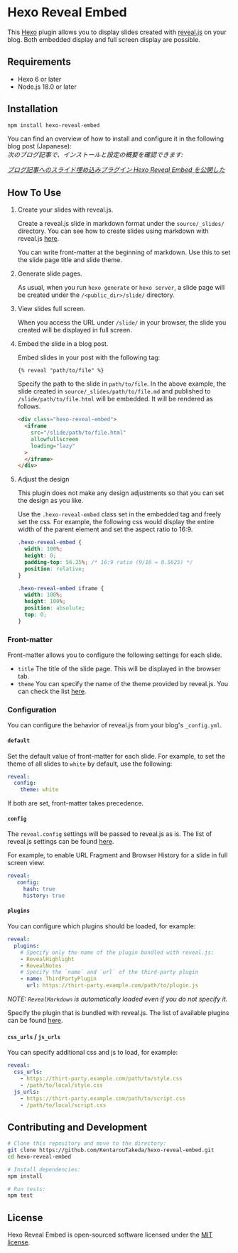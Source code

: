 # Hexo Reveal Embed

This [Hexo](https://hexo.io/) plugin allows you to display slides created with [reveal.js](https://revealjs.com/) on your blog. Both embedded display and full screen display are possible.

## Requirements

- Hexo 6 or later
- Node.js 18.0 or later

## Installation

```bash
npm install hexo-reveal-embed
```

You can find an overview of how to install and configure it in the following blog post (Japanese):  
*次のブログ記事で、インストールと設定の概要を確認できます:*

*[ブログ記事へのスライド埋め込みプラグイン Hexo Reveal Embed を公開した](https://no-hack-no.life/post/2024-01-13-introduce-hexo-reveal-embed/)*

## How To Use

1. Create your slides with reveal.js.

   Create a reveal.js slide in markdown format under the `source/_slides/` directory. You can see how to create slides using markdown with reveal.js [here](https://revealjs.com/markdown/).

   You can write front-matter at the beginning of markdown. Use this to set the slide page title and slide theme.

2. Generate slide pages.

   As usual, when you run `hexo generate` or `hexo server`, a slide page will be created under the `/<public_dir>/slide/` directory.

3. View slides full screen.

   When you access the URL under `/slide/` in your browser, the slide you created will be displayed in full screen.

4. Embed the slide in a blog post.

   Embed slides in your post with the following tag:

   ```nunjucks
   {% reveal "path/to/file" %}
   ```

   Specify the path to the slide in `path/to/file`. In the above example, the slide created in `source/_slides/path/to/file.md` and published to `/slide/path/to/file.html` will be embedded. It will be rendered as follows.

   ```html
   <div class="hexo-reveal-embed">
     <iframe
       src="/slide/path/to/file.html"
       allowfullscreen
       loading="lazy"
     >
     </iframe>
   </div>
   ```

5. Adjust the design

   This plugin does not make any design adjustments so that you can set the design as you like.

   Use the `.hexo-reveal-embed` class set in the embedded tag and freely set the css. For example, the following css would display the entire width of the parent element and set the aspect ratio to 16:9.

   ```css
   .hexo-reveal-embed {
     width: 100%;
     height: 0;
     padding-top: 56.25%; /* 16:9 ratio (9/16 = 0.5625) */
     position: relative;
   }
   
   .hexo-reveal-embed iframe {
     width: 100%;
     height: 100%;
     position: absolute;
     top: 0;
   }
   ```

### Front-matter

Front-matter allows you to configure the following settings for each slide.

* `title`
  The title of the slide page. This will be displayed in the browser tab.
* `theme` 
  You can specify the name of the theme provided by reveal.js. You can check the list [here](https://revealjs.com/themes/).

### Configuration

You can configure the behavior of reveal.js from your blog's `_config.yml`.

#### `default`

Set the default value of front-matter for each slide. For example, to set the theme of all slides to `white` by default, use the following:

````yaml
reveal:
  config:
    theme: white
````

If both are set, front-matter takes precedence.

#### `config`

The `reveal.config` settings will be passed to reveal.js as is. The list of reveal.js settings can be found [here](https://revealjs.com/config/).

For example, to enable URL Fragment and Browser History for a slide in full screen view:

````yaml
reveal:
   config:
     hash: true
     history: true
````

#### `plugins`

You can configure which plugins should be loaded, for example:

```yaml
reveal:
  plugins:
    # Specify only the name of the plugin bundled with reveal.js:
    - RevealHighlight
    - RevealNotes
    # Specify the `name` and `url` of the third-party plugin
    - name: ThirdPartyPlugin
      url: https://thirt-party.example.com/path/to/plugin.js
```

*NOTE: `RevealMarkdown` is automatically loaded even if you do not specify it.*

Specify the plugin that is bundled with reveal.js. The list of available plugins can be found [here](https://revealjs.com/plugins/#built-in-plugins).

#### `css_urls` / `js_urls`

You can specify additional css and js to load, for example:

```yaml
reveal:
  css_urls:
    - https://thirt-party.example.com/path/to/style.css
    - /path/to/local/style.css
  js_urls:
    - https://thirt-party.example.com/path/to/script.css
    - /path/to/local/script.css
```

## Contributing and Development

```bash
# Clone this repository and move to the directory:
git clone https://github.com/KentarouTakeda/hexo-reveal-embed.git
cd hexo-reveal-embed

# Install dependencies:
npm install

# Run tests:
npm test
```

## License

Hexo Reveal Embed is open-sourced software licensed under the [MIT license](https://opensource.org/licenses/MIT).
